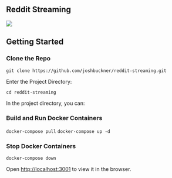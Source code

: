 ## Reddit Streaming

<img src="https://i.imgur.com/DdK7Djs.mp4">

## Getting Started

### Clone the Repo

`git clone https://github.com/joshbuckner/reddit-streaming.git`

Enter the Project Directory:

`cd reddit-streaming`

In the project directory, you can:

### Build and Run Docker Containers

`docker-compose pull`
`docker-compose up -d`

### Stop Docker Containers

`docker-compose down`

Open [http://localhost:3001](http://localhost:3001) to view it in the browser.
